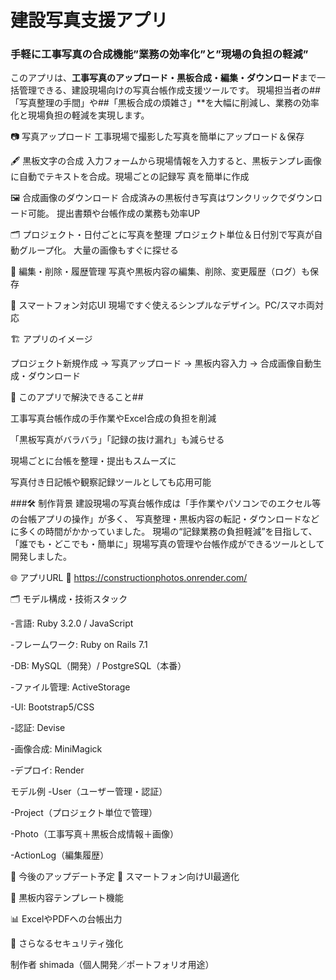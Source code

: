 # 建設写真支援アプリ

### 手軽に工事写真の合成機能”業務の効率化”と”現場の負担の軽減”

このアプリは、**工事写真のアップロード・黒板合成・編集・ダウンロード**まで一括管理できる、建設現場向けの写真台帳作成支援ツールです。
現場担当者の##「写真整理の手間」や##「黒板合成の煩雑さ」**を大幅に削減し、業務の効率化と現場負担の軽減を実現します。

📷 写真アップロード
   工事現場で撮影した写真を簡単にアップロード＆保存

🖋️ 黒板文字の合成
   入力フォームから現場情報を入力すると、黒板テンプレ画像に自動でテキストを合成。現場ごとの記録写    真を簡単に作成
   
🖼️ 合成画像のダウンロード
  合成済みの黒板付き写真はワンクリックでダウンロード可能。
  提出書類や台帳作成の業務も効率UP

🗂️ プロジェクト・日付ごとに写真を整理
プロジェクト単位＆日付別で写真が自動グループ化。
大量の画像もすぐに探せる

📝 編集・削除・履歴管理
写真や黒板内容の編集、削除、変更履歴（ログ）も保存

📱 スマートフォン対応UI
現場ですぐ使えるシンプルなデザイン。PC/スマホ両対応

🏗️ アプリのイメージ

プロジェクト新規作成 → 写真アップロード → 黒板内容入力 → 合成画像自動生成・ダウンロード


🎯 このアプリで解決できること##

工事写真台帳作成の手作業やExcel合成の負担を削減

「黒板写真がバラバラ」「記録の抜け漏れ」も減らせる

現場ごとに台帳を整理・提出もスムーズに

写真付き日記帳や観察記録ツールとしても応用可能

###🛠️ 制作背景
 建設現場の写真台帳作成は「手作業やパソコンでのエクセル等の台帳アプリの操作」が多く、
写真整理・黒板内容の転記・ダウンロードなどに多くの時間がかかっていました。
現場の“記録業務の負担軽減”を目指して、「誰でも・どこでも・簡単に」現場写真の管理や台帳作成ができるツールとして開発しました。

🌐 アプリURL
 🔗 https://constructionphotos.onrender.com/

🗂️ モデル構成・技術スタック

-言語: Ruby 3.2.0 / JavaScript

-フレームワーク: Ruby on Rails 7.1

-DB: MySQL（開発）/ PostgreSQL（本番）

-ファイル管理: ActiveStorage

-UI: Bootstrap5/CSS

-認証: Devise

-画像合成: MiniMagick

-デプロイ: Render

モデル例
-User（ユーザー管理・認証）

-Project（プロジェクト単位で管理）

-Photo（工事写真＋黒板合成情報＋画像）

-ActionLog（編集履歴）

🚀 今後のアップデート予定
📱 スマートフォン向けUI最適化

📝 黒板内容テンプレート機能

📊 ExcelやPDFへの台帳出力

🔐 さらなるセキュリティ強化

制作者
shimada（個人開発／ポートフォリオ用途）

